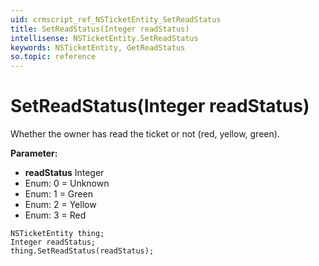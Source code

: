 ```yaml
---
uid: crmscript_ref_NSTicketEntity_SetReadStatus
title: SetReadStatus(Integer readStatus)
intellisense: NSTicketEntity.SetReadStatus
keywords: NSTicketEntity, GetReadStatus
so.topic: reference
---
```


# SetReadStatus(Integer readStatus)

Whether the owner has read the ticket or not (red, yellow, green).

**Parameter:** 
* **readStatus** Integer
* Enum: 0 = Unknown 
* Enum: 1 = Green 
* Enum: 2 = Yellow 
* Enum: 3 = Red 

```crmscript
NSTicketEntity thing;
Integer readStatus;
thing.SetReadStatus(readStatus);
```

